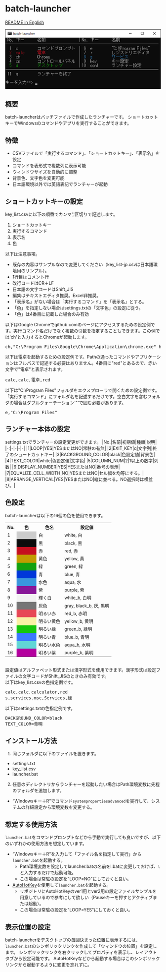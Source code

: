 # batch-launcher

[README in English](README-en.md)

![batch-launcher](png/launcher-jp.png)

## 概要
batch-launcherはバッチファイルで作成したランチャーです。
ショートカットキーでWindowsのコマンドやアプリを実行することができます。

## 特徴
* CSVファイルで「実行するコマンド」、「ショートカットキー」、「表示名」を設定
* コマンドを表形式で複数列に表示可能
* ウィンドウサイズを自動的に調整
* 背景色、文字色を変更可能
* 日本語環境以外では英語表記でランチャーが起動

## ショートカットキーの設定
key_list.csvに以下の順番でカンマ','区切りで記述します。

1. ショートカットキー
2. 実行するコマンド
3. 表示名
4. 色

以下は注意事項。

* 既存の内容はサンプルなので変更してください（key_list-jp.csvは日本語環境用のサンプル）。
* 1行目はコメント行
* 改行コードはCR＋LF
* 日本語の文字コードはShift_JIS
* 編集はテキストエディタ推奨。Excel非推奨。
* 「表示名」がない場合は「実行するコマンド」を「表示名」とする。
* 「色」を指定しない場合はsettings.txtの「文字色」の設定に従う。
* 「色」は4番目に記載した場合のみ有効

以下はGoogle Chromeでgithub.comのページにアクセスするための設定例です。実行コマンド名だけでなく複数の引数を指定することもできます。この例では'ch'と入力するとChromeが起動します。

<pre>
ch,"C:\Program Files\Google\Chrome\Application\chrome.exe" https://github.com/,Chrome
</pre>

以下は電卓を起動するための設定例です。Pathの通ったコマンドやアプリケーションはフルパスで記述する必要はありません。4番目に"red"とあるので、赤い文字で"電卓"と表示されます。

<pre>
calc,calc,電卓,red
</pre>

以下は"C:\Program Files"フォルダをエクスプローラで開くための設定例です。「実行するコマンド」にフォルダ名を記述するだけです。空白文字を含むフォルダの場合はダブルクォーテーション'"'で囲む必要があります。

<pre>
e,"C:\Program Files"
</pre>

## ランチャー本体の設定
settings.txtでランチャーの設定変更ができます。
|No.|名前|初期値|種類|説明|
|-:|-|-|-|-|
|1|LOOP|YES|YESまたはNO|常駐の有無|
|2|EXIT_KEY|q|文字列|終了のショートカットキー|
|3|BACKGROUND_COLOR|black|色設定値|背景色|
|4|TEXT_COLOR|white|色設定値|文字色|
|5|COLUMN_NUM|2|1以上の数字|列数|
|6|DISPLAY_NUMBER|YES|YESまたはNO|番号の表示|
|7|EQUALIZE_CELL_WIDTH|NO|YESまたはNO|セル幅を均等にする。|
|8|ARRANGE_VERTICAL|YES|YESまたはNO|縦に並べる。NO選択時は横並び。|

## 色設定
batch-launcherは以下の16個の色を使用できます。

<table>
<tr><th>No.</th><th width=50>色</th><th>色名</th><th>設定値</th></tr>
<tr><td>1</td><td bgcolor=#cccccc></td><td>白</td><td>white, 白</td></tr>
<tr><td>2</td><td bgcolor=#0c0c0c></td><td>黒</td><td>black, 黒</td></tr>
<tr><td>3</td><td bgcolor=#c50f1f></td><td>赤</td><td>red, 赤</td></tr>
<tr><td>4</td><td bgcolor=#c19c00></td><td>黄色</td><td>yellow, 黄</td></tr>
<tr><td>5</td><td bgcolor=#13a10e></td><td>緑</td><td>green, 緑</td></tr>
<tr><td>6</td><td bgcolor=#0037da></td><td>青</td><td>blue, 青</td></tr>
<tr><td>7</td><td bgcolor=#3a96dd></td><td>水色</td><td>aqua, 水</td></tr>
<tr><td>8</td><td bgcolor=#881798></td><td>紫</td><td>purple, 紫</td></tr>
<tr><td>9</td><td bgcolor=#f2f2f2></td><td>輝く白</td><td>white_b, 白明</td></tr>
<tr><td>10</td><td bgcolor=#767676></td><td>灰色</td><td>gray, black_b, 灰, 黒明</td></tr>
<tr><td>11</td><td bgcolor=#e74856></td><td>明るい赤</td><td>red_b, 赤明</td></tr>
<tr><td>12</td><td bgcolor=#f9f1a5></td><td>明るい黄色</td><td>yellow_b, 黄明</td></tr>
<tr><td>13</td><td bgcolor=#16c60c></td><td>明るい緑</td><td>green_b, 緑明</td></tr>
<tr><td>14</td><td bgcolor=#3b78ff></td><td>明るい青</td><td>blue_b, 青明</td></tr>
<tr><td>15</td><td bgcolor=#61d6d6></td><td>明るい水色</td><td>aqua_b, 水明</td></tr>
<tr><td>16</td><td bgcolor=#b4009e></td><td>明るい紫</td><td>purple_b, 紫明</td></tr></table>
<br>
設定値はアルファベット形式または漢字形式を使用できます。漢字形式は設定ファイルの文字コードがShift_JISのときのみ有効です。
<br>
以下はkey_list.csvの色指定例です。
<pre>
calc,calc,calculator,red
s,services.msc,Services,緑
</pre>

以下はsettings.txtの色指定例です。
<pre>
BACKGROUND_COLOR=black
TEXT_COLOR=青明
</pre>

## インストール方法
1. 同じフォルダに以下のファイルを置きます。
* settings.txt
* key_list.csv
* launcher.bat

2. 任意のディレクトリからランチャーを起動したい場合はPath環境変数に先程のフォルダを追加します。
* ”Windowsキー＋R”でコマンド`systempropertiesadvanced`を実行して、システムの詳細設定から環境変数を変更する。

## 想定する使用方法
`launcher.bat`をコマンドプロンプトなどから手動で実行しても良いですが、以下のいずれかの使用方法を想定しています。
* ”Windowsキー＋R”を入力して「ファイル名を指定して実行」から`launcher.bat`を起動する。
  * Path環境変数を設定してlauncher.batの名前をl.batに変更しておけば、`l`と入力するだけで起動可能。
  * この場合は常駐の設定を"LOOP=NO"にしておくと良い。
* [AutoHotKey](https://www.autohotkey.com/)を使用して`launcher.bat`を起動する。
  * リポジトリにAutoHotKeyのver1用とver2用の設定ファイルサンプルを用意しているので参考にして欲しい（Pauseキーを押すとアクティブまたは起動）。
  * この場合は常駐の設定を"LOOP=YES"にしておくと良い。

## 表示位置の設定
batch-launcherをデスクトップの毎回決まった位置に表示するには、
`launcher.bat`のシンボリックリンクを作成して「ウィンドウの位置」を設定します。
シンボリックリンクを右クリックしてプロパティを表示し、レイアウトタブから設定可能です。
AutoHotKeyなどから起動する場合はこのシンボリックリンクから起動するように変更を忘れずに。
